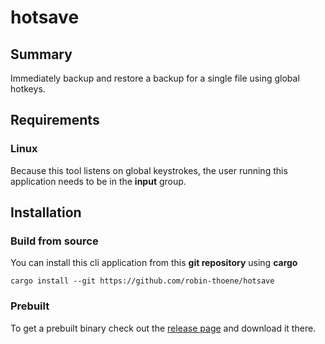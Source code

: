 # hotsave

## Summary

Immediately backup and restore a backup for a single file using global hotkeys.

## Requirements

### Linux

Because this tool listens on global keystrokes, the user running this application needs to be in the **input** group.

## Installation

### Build from source

You can install this cli application from this **git repository** using **cargo**

```shell
cargo install --git https://github.com/robin-thoene/hotsave
```

### Prebuilt

To get a prebuilt binary check out the [release page](https://github.com/robin-thoene/hotsave/releases) and download it there.
